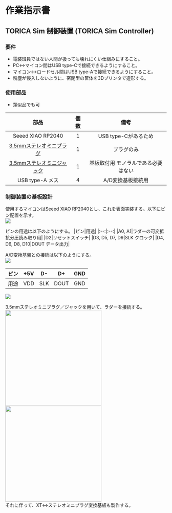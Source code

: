 # 作業指示書

## TORICA Sim 制御装置 (TORICA Sim Controller)

### 要件
- 電装班員ではない人間が扱っても壊れにくい仕組みにすること。
- PC↔マイコン間はUSB type-Cで接続できるようにすること。
- マイコン↔ロードセル間はUSB type-Aで接続できるようにすること。
- 粉塵が侵入しないように、密閉型の筐体を3Dプリンタで造形する。

### 使用部品
- 類似品でも可

|部品|個数|備考|
|:--:|:--:|:--:|
|Seeed XIAO RP2040|1|USB type-Cがあるため|
|[3.5mmステレオミニプラグ](https://akizukidenshi.com/catalog/g/g105749/)|1|プラグのみ|
|[3.5mmステレオミニジャック](https://akizukidenshi.com/catalog/g/g109060/)|1|基板取付用 モノラルである必要はない|
|USB type-A メス|4|A/D変換基板接続用|

### 制御装置の基板設計
使用するマイコンはSeeed XIAO RP2040とし、これを表面実装する。以下にピン配置を示す。  
![](https://files.seeedstudio.com/wiki/XIAO-RP2040/img/xinpin.jpg)

ピンの用途は以下のようにする。
|ピン|用途|
|:--:|:--:|
|A0, A1|ラダーの可変抵抗分圧読み取り用|
|D2|リセットスイッチ|
|D3, D5, D7, D9|SLK クロック|
|D4, D6, D8, D10|DOUT データ出力|

A/D変換基盤との接続は以下のようにする。  
![](https://nettble.com/wp-content/uploads/2023/12/shot_231227_143339-1.png)

|ピン|+5V|D-|D+|GND|
|:--:|:--:|:--:|:--:|:--:|
|用途|VDD|SLK|DOUT|GND|

![](https://shop.wtihk.com/image/cache/catalog/breakoutboards/HX711/HX711_des-500x500.jpg)

3.5mmステレオミニプラグ／ジャックを用いて、ラダーを接続する。  
<img width="300px" src="https://akizukidenshi.com/img/goods/2/105749.jpg">
<img width="300px" src="https://akizukidenshi.com/img/goods/L/109060.jpg">  
それに伴って、XT↔ステレオミニプラグ変換基板も製作する。